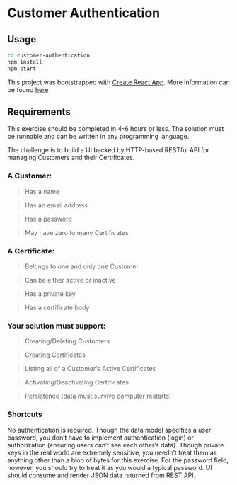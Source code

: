 # Customer Authentication

## Usage

```bash
cd customer-authentication
npm install
npm start
```

This project was bootstrapped with [Create React App](https://github.com/facebookincubator/create-react-app). More information can be found [here](https://github.com/facebookincubator/create-react-app/blob/master/packages/react-scripts/template/README.md)

## Requirements
This exercise should be completed in 4-6 hours or less. The solution must be runnable and can be written in any programming language.

The challenge is to build a UI backed by HTTP-based RESTful API for managing Customers and their Certificates. 

### A Customer:
>Has a name

>Has an email address

>Has a password

>May have zero to many Certificates

### A Certificate:
>Belongs to one and only one Customer

>Can be either active or inactive

>Has a private key

>Has a certificate body

### Your solution must support:
>Creating/Deleting Customers

>Creating Certificates

>Listing all of a Customer’s Active Certificates

>Activating/Deactivating Certificates. 

>Persistence (data must survive computer restarts)

### Shortcuts
No authentication is required. Though the data model specifies a user password, you don’t have to implement authentication (login) or authorization (ensuring users can’t see each other’s data).
Though private keys in the real world are extremely sensitive, you needn’t treat them as anything other than a blob of bytes for this exercise. For the password field, however, you should try to treat it as you would a typical password.
UI should consume and render JSON data returned from REST API.

